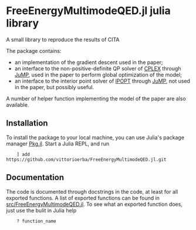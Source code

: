 # FreeEnergyMultimodeQED.jl julia library

A small library to reproduce the results of CITA

The package contains:
- an implementation of the gradient descent used in the paper;
- an interface to the non-positive-definite QP solver of [CPLEX](https://www.ibm.com/analytics/cplex-optimizer) through [JuMP](https://jump.dev/), used in the paper to perform global optimization of the model;
- an interface to the interior point solver of [IPOPT](https://coin-or.github.io/Ipopt/) through [JuMP](https://jump.dev/), not used in the paper, but possibly useful.

A number of helper function implementing the model of the paper are also available.

## Installation

To install the package to your local machine, you can use Julia's package manager [Pkg.jl](https://github.com/JuliaLang/Pkg.jl).
Start a Julia REPL, and run
``` 
    ] add https://github.com/vittorioerba/FreeEnergyMultimodeQED.jl.git
```

## Documentation

The code is documented through docstrings in the code, at least for all exported functions.
A list of exported functions can be found in [src/FreeEnergyMultimodeQED.jl](src/FreeEnergyMultimodeQED.jl).
To see what an exported function does, just use the bulit in Julia help
```
    ? function_name
```
